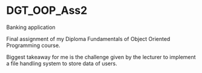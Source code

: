 # DGT_OOP_Ass2
Banking application

Final assignment of my Diploma Fundamentals of Object Oriented Programming course.

Biggest takeaway for me is the challenge given by the lecturer to implement a file handling system to store data of users.
